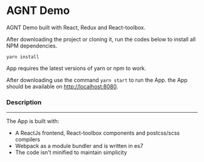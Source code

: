 # AGNT Demo

AGNT Demo built with React, Redux and React-toolbox.

After downloading the project or cloning it, run the codes below to install all NPM dependencies.

```
yarn install
```

App requires the latest versions of yarn or npm to work.

After downloading use the command `yarn start` to run the App. the App should be available on [http://localhost:8080](http://localhost:8080 'http://localhost:8080').

### Description

---

The App is built with:

-   A ReactJs frontend, React-toolbox components and postcss/scss compilers
-   Webpack as a module bundler and is written in es7
-   The code isn't minified to maintain simplicity

